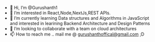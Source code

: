 - 👋 Hi, I’m @Gurushanth1
- 👀 I’m interested in React,Node,NextJs,REST APIs.
- 🌱 I’m currently learning Data structures and Algorithms in JavaScript and interested in learining Backend Architecture and Design Patterns
- 💞️ I’m looking to collaborate with a team on cloud architectures
- 📫 How to reach me .. mail me @ gurushanthoffical@gmail.com ;D

<!---
Gurushanth1/Gurushanth1 is a ✨ special ✨ repository because its `README.md` (this file) appears on your GitHub profile.
You can click the Preview link to take a look at your changes.
--->
